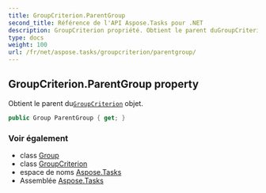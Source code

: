 ```yaml
---
title: GroupCriterion.ParentGroup
second_title: Référence de l'API Aspose.Tasks pour .NET
description: GroupCriterion propriété. Obtient le parent duGroupCriterion objet.
type: docs
weight: 100
url: /fr/net/aspose.tasks/groupcriterion/parentgroup/
---
```

## GroupCriterion.ParentGroup property

Obtient le parent du[`GroupCriterion`](../) objet.

```csharp
public Group ParentGroup { get; }
```

### Voir également

* class [Group](../../group/)
* class [GroupCriterion](../)
* espace de noms [Aspose.Tasks](../../groupcriterion/)
* Assemblée [Aspose.Tasks](../../../)


